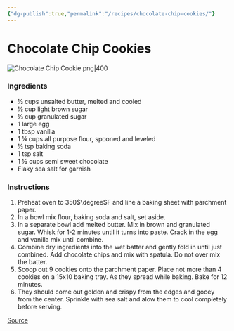 ```yaml
---
{"dg-publish":true,"permalink":"/recipes/chocolate-chip-cookies/"}
---
```


# Chocolate Chip Cookies
![Chocolate Chip Cookie.png|400](/img/user/Images/Chocolate%20Chip%20Cookie.png)
### Ingredients
- ½ cups unsalted butter, melted and cooled  
- ½ cup light brown sugar  
- ⅓ cup granulated sugar  
- 1 large egg  
- 1 tbsp vanilla  
- 1 ¼ cups all purpose flour, spooned and leveled  
- ½ tsp baking soda  
- 1 tsp salt  
- 1 ½ cups semi sweet chocolate  
- Flaky sea salt for garnish
### Instructions
1. Preheat oven to 350$\degree$F and line a baking sheet with parchment paper.  
2. In a bowl mix flour, baking soda and salt, set aside.  
3. In a separate bowl add melted butter. Mix in brown and granulated sugar. Whisk for 1-2 minutes until it turns into paste. Crack in the egg and vanilla mix until combine.  
4. Combine dry ingredients into the wet batter and gently fold in until just combined. Add chocolate chips and mix with spatula. Do not over mix the batter.  
5. Scoop out 9 cookies onto the parchment paper. Place not more than 4 cookies on a 15x10 baking tray. As they spread while baking. Bake for 12 minutes.
6. They should come out golden and crispy from the edges and gooey from the center. Sprinkle with sea salt and alow them to cool completely before serving.

[Source](https://www.instagram.com/reel/C71daRLxYa5/?utm_source=ig_web_copy_link&igsh=MzRlODBiNWFlZA==)